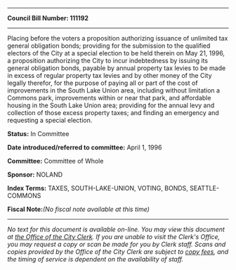 

********

**Council Bill Number: 111192**
********

 Placing before the voters a proposition authorizing issuance of unlimited tax general obligation bonds; providing for the submission to the qualified electors of the City at a special election to be held therein on May 21, 1996, a proposition authorizing the City to incur indebtedness by issuing its general obligation bonds, payable by annual property tax levies to be made in excess of regular property tax levies and by other money of the City legally therefor, for the purpose of paying all or part of the cost of improvements in the South Lake Union area, including without limitation a Commons park, improvements within or near that park, and affordable housing in the South Lake Union area; providing for the annual levy and collection of those excess property taxes; and finding an emergency and requesting a special election.

**Status:** In Committee
   
   
**Date introduced/referred to committee:** April 1, 1996
   
**Committee:** Committee of Whole
   
**Sponsor:** NOLAND
   
   
**Index Terms:** TAXES, SOUTH-LAKE-UNION, VOTING, BONDS, SEATTLE-COMMONS

**Fiscal Note:**_(No fiscal note available at this time)_
********

_No text for this document is available on-line. You may view this document at [the Office of the City Clerk](http://www.seattle.gov/leg/clerk/contactUs.htm). If you are unable to visit the Clerk's Office, you may request a copy or scan be made for you by Clerk staff. Scans and copies provided by the Office of the City Clerk are subject to [copy fees](http://clerk.seattle.gov/~public/clerkfees.htm), and the timing of service is dependent on the availability of staff._

